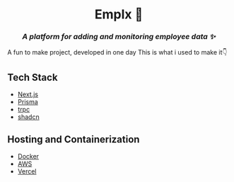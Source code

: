 <div align="center">
  <h1>Emplx 📝</h1>
  <p><h3 align="center"><i>A platform for adding and monitoring employee data ✨</i></h3></p>
</div>


A fun to make project, developed in one day
This is what i used to make it👇

## Tech Stack

- [Next.js](https://nextjs.org/)
- [Prisma](https://www.prisma.io/)
- [trpc](https://trpc.io/)
- [shadcn](https://ui.shadcn.com/)

## Hosting and Containerization

- [Docker](https://www.docker.com/)
- [AWS](https://aws.amazon.com/)
- [Vercel](https://vercel.com/)
